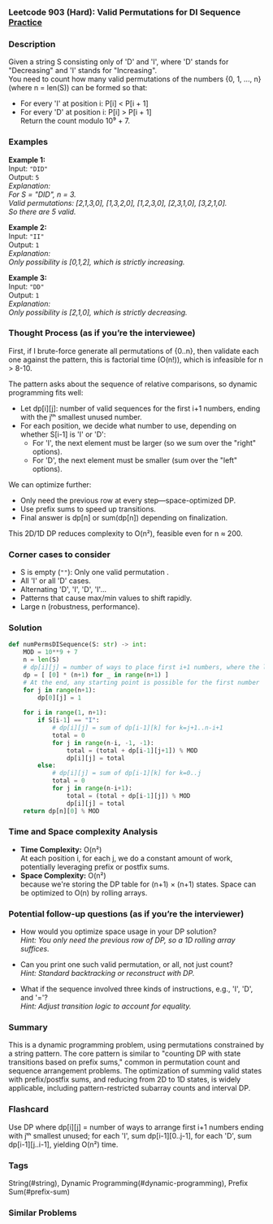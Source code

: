 ### Leetcode 903 (Hard): Valid Permutations for DI Sequence [Practice](https://leetcode.com/problems/valid-permutations-for-di-sequence)

### Description  
Given a string S consisting only of 'D' and 'I', where 'D' stands for "Decreasing" and 'I' stands for "Increasing".  
You need to count how many valid permutations of the numbers {0, 1, ..., n} (where n = len(S)) can be formed so that:
- For every 'I' at position i: P[i] < P[i + 1]
- For every 'D' at position i: P[i] > P[i + 1]  
Return the count modulo 10⁹ + 7.

### Examples  

**Example 1:**  
Input: `"DID"`  
Output: `5`  
*Explanation:  
For S = "DID", n = 3.  
Valid permutations: [2,1,3,0], [1,3,2,0], [1,2,3,0], [2,3,1,0], [3,2,1,0].  
So there are 5 valid.*

**Example 2:**  
Input: `"II"`  
Output: `1`  
*Explanation:  
Only possibility is [0,1,2], which is strictly increasing.*

**Example 3:**  
Input: `"DD"`  
Output: `1`  
*Explanation:  
Only possibility is [2,1,0], which is strictly decreasing.*

### Thought Process (as if you’re the interviewee)  
First, if I brute-force generate all permutations of {0..n}, then validate each one against the pattern, this is factorial time (O(n!)), which is infeasible for n > 8-10.

The pattern asks about the sequence of relative comparisons, so dynamic programming fits well:
- Let dp[i][j]: number of valid sequences for the first i+1 numbers, ending with the jᵗʰ smallest unused number.
- For each position, we decide what number to use, depending on whether S[i-1] is 'I' or 'D':
  - For 'I', the next element must be larger (so we sum over the "right" options).
  - For 'D', the next element must be smaller (sum over the "left" options).

We can optimize further:
- Only need the previous row at every step—space-optimized DP.
- Use prefix sums to speed up transitions.
- Final answer is dp[n] or sum(dp[n]) depending on finalization.

This 2D/1D DP reduces complexity to O(n²), feasible even for n ≈ 200.

### Corner cases to consider  
- S is empty (`""`): Only one valid permutation .
- All 'I' or all 'D' cases.
- Alternating 'D', 'I', 'D', 'I'...
- Patterns that cause max/min values to shift rapidly.
- Large n (robustness, performance).

### Solution

```python
def numPermsDISequence(S: str) -> int:
    MOD = 10**9 + 7
    n = len(S)
    # dp[i][j] = number of ways to place first i+1 numbers, where the last number is the jᵗʰ smallest unused number
    dp = [ [0] * (n+1) for _ in range(n+1) ]
    # At the end, any starting point is possible for the first number
    for j in range(n+1):
        dp[0][j] = 1
    
    for i in range(1, n+1):
        if S[i-1] == "I":
            # dp[i][j] = sum of dp[i-1][k] for k=j+1..n-i+1
            total = 0
            for j in range(n-i, -1, -1):
                total = (total + dp[i-1][j+1]) % MOD
                dp[i][j] = total
        else:
            # dp[i][j] = sum of dp[i-1][k] for k=0..j
            total = 0
            for j in range(n-i+1):
                total = (total + dp[i-1][j]) % MOD
                dp[i][j] = total
    return dp[n][0] % MOD
```

### Time and Space complexity Analysis  

- **Time Complexity:** O(n²)  
  At each position i, for each j, we do a constant amount of work, potentially leveraging prefix or postfix sums.
- **Space Complexity:** O(n²)  
  because we're storing the DP table for (n+1) × (n+1) states. Space can be optimized to O(n) by rolling arrays.

### Potential follow-up questions (as if you’re the interviewer)  

- How would you optimize space usage in your DP solution?  
  *Hint: You only need the previous row of DP, so a 1D rolling array suffices.*

- Can you print one such valid permutation, or all, not just count?  
  *Hint: Standard backtracking or reconstruct with DP.*

- What if the sequence involved three kinds of instructions, e.g., 'I', 'D', and '='?  
  *Hint: Adjust transition logic to account for equality.*

### Summary
This is a dynamic programming problem, using permutations constrained by a string pattern. The core pattern is similar to "counting DP with state transitions based on prefix sums," common in permutation count and sequence arrangement problems. The optimization of summing valid states with prefix/postfix sums, and reducing from 2D to 1D states, is widely applicable, including pattern-restricted subarray counts and interval DP.


### Flashcard
Use DP where dp[i][j] = number of ways to arrange first i+1 numbers ending with jᵗʰ smallest unused; for each 'I', sum dp[i-1][0..j-1], for each 'D', sum dp[i-1][j..i-1], yielding O(n²) time.

### Tags
String(#string), Dynamic Programming(#dynamic-programming), Prefix Sum(#prefix-sum)

### Similar Problems
